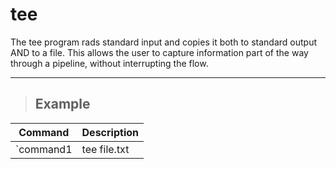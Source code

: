 # tee

The tee program rads standard input and copies it both to standard output AND to a file. This allows the user to capture information part of the way through a pipeline, without interrupting the flow.

---

> ## **Example**


| **Command**   | **Description**   |
| --------------|-------------------|
| `command1 | tee file.txt | command2` | Show the output from command 1 and parse it to command 2 |